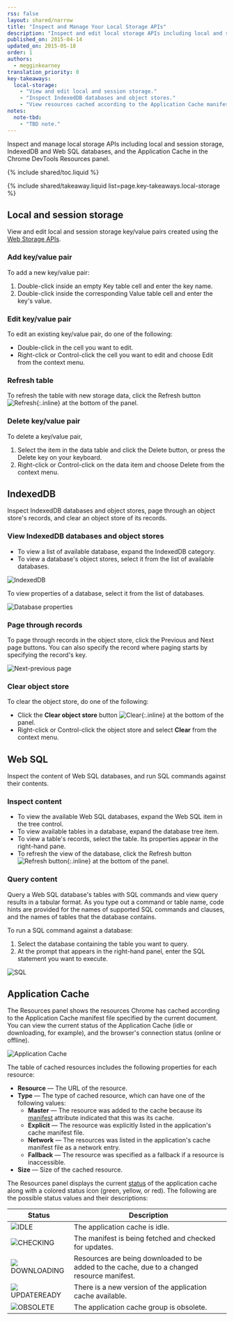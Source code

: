 ```yaml
---
rss: false
layout: shared/narrow
title: "Inspect and Manage Your Local Storage APIs"
description: "Inspect and edit local storage APIs including local and session storage, IndexedDB and Web SQL databases, and the Application Cache in the Chrome DevTools Resources panel."
published_on: 2015-04-14
updated_on: 2015-05-18
order: 1
authors:
  - megginkearney
translation_priority: 0
key-takeaways:
  local-storage:
    - "View and edit local and session storage."
    - "Inspect IndexedDB databases and object stores."
    - "View resources cached according to the Application Cache manifest file."
notes:
  note-tbd:
    - "TBD note."
---
```

<p class="intro">
  Inspect and manage local storage APIs including local and session storage, IndexedDB and Web SQL databases, and the Application Cache in the Chrome DevTools Resources panel.
</p>

{% include shared/toc.liquid %}

{% include shared/takeaway.liquid list=page.key-takeaways.local-storage %}

## Local and session storage

View and edit local and session storage key/value pairs created using the [Web Storage APIs](http://www.w3.org/TR/webstorage/).

### Add key/value pair

To add a new key/value pair:

1. Double-click inside an empty Key table cell and enter the key name.
2. Double-click inside the corresponding Value table cell and enter the key's value.

### Edit key/value pair

To edit an existing key/value pair, do one of the following:

* Double-click in the cell you want to edit.
* Right-click or Control-click the cell you want to edit and choose Edit from the context menu.

### Refresh table

To refresh the table with new storage data, click the Refresh button ![Refresh](imgs/refresh.png){:.inline} at the bottom of the panel.

### Delete key/value pair

To delete a key/value pair,

1. Select the item in the data table and click the Delete button, or press the Delete key on your keyboard.
2. Right-click or Control-click on the data item and choose Delete from the context menu.

## IndexedDB

Inspect IndexedDB databases and object stores, page through an object store's records, and clear an object store of its records.

### View IndexedDB databases and object stores

* To view a list of available database, expand the IndexedDB category.
* To view a database's object stores, select it from the list of available databases.

![IndexedDB](imgs/indexeddb.png)

To view properties of a database, select it from the list of databases.

![Database properties](imgs/database-properties.png)

### Page through records

To page through records in the object store, click the Previous and Next page buttons. You can also specify the record where paging starts by specifying the record's key.

![Next-previous page](imgs/next-previous-page.png)

### Clear object store

To clear the object store, do one of the following:

* Click the **Clear object store** button ![Clear](imgs/clear.png){:.inline} at the bottom of the panel.
* Right-click or Control-click the object store and select **Clear** from the context menu.

## Web SQL

Inspect the content of Web SQL databases, and run SQL commands against 
their contents.

### Inspect content

* To view the available Web SQL databases, expand the Web SQL item in the tree control.
* To view available tables in a database, expand the database tree item.
* To view a table's records, select the table. Its properties appear in the right-hand pane.
* To refresh the view of the database, click the Refresh button ![Refresh button](imgs/refresh.png){:.inline} at the bottom of the panel. 

### Query content

Query a Web SQL database's tables with SQL commands and view 
query results in a tabular format. As you type out a command or table name, code hints are provided for the names of supported SQL commands and clauses, and the names of tables that the database contains.

To run a SQL command against a database:

1. Select the database containing the table you want to query.
2. At the prompt that appears in the right-hand panel, enter the SQL statement you want to execute.

![SQL](imgs/sql.png)

## Application Cache

The Resources panel shows the resources Chrome has cached according to the Application Cache manifest file specified by the current document. You can view the current status of the Application Cache (idle or downloading, for 
example), and the browser's connection status (online or offline).<br/>

![Application Cache](imgs/app-cache.png) 

The table of cached resources includes the following properties for each resource:

* **Resource** — The URL of the resource.
* **Type** — The type of cached resource, which can have one of the following 
  values:
    * **Master** — The resource was added to the cache because its 
      [manifest](http://www.whatwg.org/specs/web-apps/current-work/multipage/semantics.html#attr-html-manifest) 
      attribute indicated that this was its cache.
    * **Explicit** — The resource was explicitly listed in the application's 
      cache manifest file.
    * **Network** — The resources was listed in the application's cache manifest 
      file as a network entry. 
    * **Fallback** — The resource was specified as a fallback if a resource is inaccessible.
* **Size** — Size of the cached resource.

The Resources panel displays the current [status](http://www.whatwg.org/specs/web-apps/current-work/#dom-appcache-status) 
of the application cache along with a colored status icon (green, yellow, or red). The following are the possible status values and their descriptions:

<table class="mdl-data-table">
  <thead>
    <tr>
      <th>Status</th>
      <th>Description</th>
    </tr>
  </thead>
  <tbody>
    <tr>
      <td data-th="Status"><img src="imgs/green.png" class="inline"/>IDLE </td>
      <td data-th="Description">The application cache is idle.</td>
    </tr>
    <tr>
      <td data-th="Status"><img src="imgs/yellow.png" class="inline"/>CHECKING </td>
      <td data-th="Description">The manifest is being fetched and checked for updates.</td>
    </tr>
    <tr>
      <td data-th="Status"><img src="imgs/yellow.png" class="inline"/>DOWNLOADING </td>
      <td data-th="Description">Resources are being downloaded to be added to the cache, due to a changed resource manifest.</td>
    </tr>
    <tr>
      <td data-th="Status"><img src="imgs/green.png" class="inline"/>UPDATEREADY </td>
      <td data-th="Description">There is a new version of the application cache available. </td>
    </tr>
    <tr>
      <td data-th="Status"><img src="imgs/red.png" class="inline"/>OBSOLETE </td>
      <td data-th="Description">The application cache group is obsolete.</td>
    </tr>
  </tbody>
</table>


